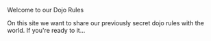 Welcome to our Dojo Rules

On this site we want to share our previously secret dojo rules with the world. If you're ready to it... 
